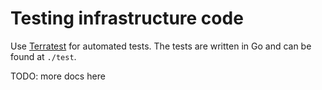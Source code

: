 # Testing infrastructure code

Use [Terratest](https://terratest.gruntwork.io) for automated tests.
The tests are written in Go and can be found at `./test`.

TODO: more docs here
